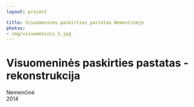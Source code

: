 ```yaml
---
layout: project

title: Visuomeninės paskirties pastatas Nemenčinėje
photos:
- img/visuomeninis_1.jpg
---
```

<h1>Visuomeninės paskirties pastatas - rekonstrukcija</h1>
<p>Nemenčinė<br/>2014</p>
